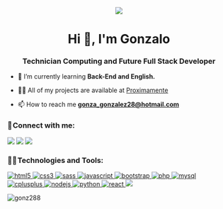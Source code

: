 <p align="center"><img align="center" src="https://user-images.githubusercontent.com/111772830/204941111-e44d6138-a248-467a-b7e1-69691a0cabb7.gif"/></p>

<h1 align="center">Hi 👋, I'm Gonzalo</h1>
<h3 align="center">Technician Computing and Future Full Stack Developer</h3>

- 🌱 I’m currently learning **Back-End and English.**

- 👨‍💻 All of my projects are available at [Proximamente](Proximamente)

- 📫 How to reach me **gonza_gonzalez28@hotmail.com**

<h3 align="left">📧 Connect with me:</h3>
<p align="left">
<a href="https://www.linkedin.com/in/gonz288/"><img src="https://img.shields.io/badge/-Gonzalo%20Agustin%20Gonzalez-0077B5?style=flat&logo=Linkedin&logoColor=white"/></a>
<a href="https://instagram.com/gonnz28"><img src="https://img.shields.io/badge/Gonnz28-E4405F?style=flat&logo=instagram&logoColor=white"/></a>
<a href="mailto:gonza_gonzalez28@hotmail.com"><img src="https://img.shields.io/badge/gonza_gonzalez28@hotmail.com-0078D4?style=flat&logo=microsoft-outlook&logoColor=white"/></a>
</p>

<h3 align="left">👨‍💻 Technologies and Tools:</h3>
<p align="left"> 
<a href="https://www.w3.org/html/" target="_blank" rel="noreferrer"> <img src="https://img.shields.io/badge/HTML5-E34F26?style=flat&logo=html5&logoColor=white" alt="html5"/> </a> 
<a href="https://www.w3schools.com/css/" target="_blank" rel="noreferrer"> <img src="https://img.shields.io/badge/CSS3-1572B6?flat&logo=css3&logoColor=white" alt="css3"/> </a> 
<a href="https://sass-lang.com" target="_blank" rel="noreferrer"> <img src="https://img.shields.io/badge/Sass-CC6699?flat&logo=sass&logoColor=white" alt="sass"/> </a> 
<a href="https://developer.mozilla.org/en-US/docs/Web/JavaScript" target="_blank" rel="noreferrer"> <img src="https://img.shields.io/badge/JavaScript-323330?flat&logo=javascript&logoColor=F7DF1E" alt="javascript"/> </a> 
<a href="https://getbootstrap.com" target="_blank" rel="noreferrer"> <img src="https://img.shields.io/badge/Bootstrap-563D7C?style=flat&logo=bootstrap&logoColor=white" alt="bootstrap"/> </a> 
<a href="https://www.php.net" target="_blank" rel="noreferrer"> <img src="https://img.shields.io/badge/PHP-777BB4?style=flat&logo=php&logoColor=white" alt="php"/> </a> 
<a href="https://www.mysql.com/" target="_blank" rel="noreferrer"> <img src="https://img.shields.io/badge/MySQL-316192?style=flat&logo=mysql&logoColor=yellow" alt="mysql"/> </a> 
<a href="https://www.w3schools.com/cpp/" target="_blank" rel="noreferrer"> <img src="https://img.shields.io/badge/C%2B%2B-00599C?style=flat&logo=c%2B%2B&logoColor=white" alt="cplusplus"/> </a> 
<a href="https://nodejs.org" target="_blank" rel="noreferrer"> <img src="https://img.shields.io/badge/Node.js-323330?style=flat&logo=node.js&logoColor=green" alt="nodejs""/> </a> 
<a href="https://www.python.org" target="_blank" rel="noreferrer"> <img src="https://img.shields.io/badge/Python-316192?style=flat&logo=python&logoColor=yellow" alt="python"/> </a> 
<a href="https://reactjs.org/" target="_blank" rel="noreferrer"> <img src="https://img.shields.io/badge/React-20232A?style=flat&logo=react&logoColor=61DAFB" alt="react"/> </a> 
<a href="https://git-scm.com/" target="_blank" rel="noreferrer"> <img src="https://img.shields.io/badge/-Git-05122A?style=flat&logo=git"/> </a> 
</p>
<p><img align="left" src="https://github-readme-stats.vercel.app/api/top-langs?username=gonz288&show_icons=true&locale=en&layout=compact" alt="gonz288" /></p>
